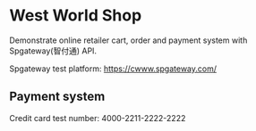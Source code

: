 # West World Shop

Demonstrate online retailer cart, order and payment system with Spgateway(智付通) API.

Spgateway test platform: https://cwww.spgateway.com/

## Payment system

Credit card test number: 4000-2211-2222-2222
